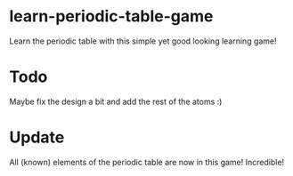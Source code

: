 # learn-periodic-table-game
Learn the periodic table with this simple yet good looking learning game!

# Todo

Maybe fix the design a bit and add the rest of the atoms :)

# Update

All (known) elements of the periodic table are now in this game! Incredible!

